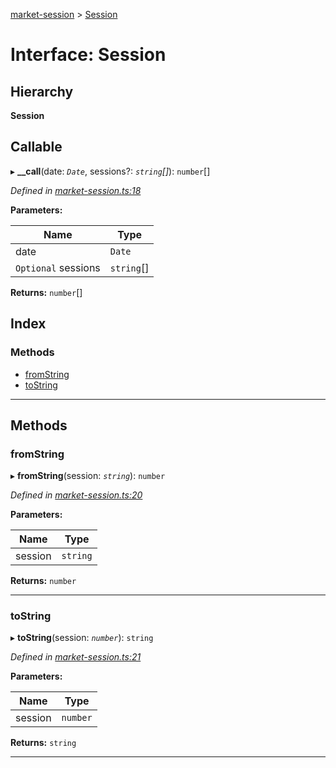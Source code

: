 [market-session](../README.md) > [Session](../interfaces/session.md)

# Interface: Session

## Hierarchy

**Session**

## Callable
▸ **__call**(date: *`Date`*, sessions?: *`string`[]*): `number`[]

*Defined in [market-session.ts:18](https://github.com/strong-roots-capital/market-session/blob/cd920a9/src/market-session.ts#L18)*

**Parameters:**

| Name | Type |
| ------ | ------ |
| date | `Date` |
| `Optional` sessions | `string`[] |

**Returns:** `number`[]

## Index

### Methods

* [fromString](session.md#fromstring)
* [toString](session.md#tostring)

---

## Methods

<a id="fromstring"></a>

###  fromString

▸ **fromString**(session: *`string`*): `number`

*Defined in [market-session.ts:20](https://github.com/strong-roots-capital/market-session/blob/cd920a9/src/market-session.ts#L20)*

**Parameters:**

| Name | Type |
| ------ | ------ |
| session | `string` |

**Returns:** `number`

___
<a id="tostring"></a>

###  toString

▸ **toString**(session: *`number`*): `string`

*Defined in [market-session.ts:21](https://github.com/strong-roots-capital/market-session/blob/cd920a9/src/market-session.ts#L21)*

**Parameters:**

| Name | Type |
| ------ | ------ |
| session | `number` |

**Returns:** `string`

___

